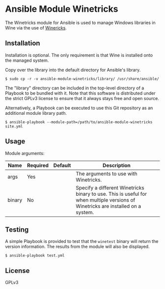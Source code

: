# Ansible Module Winetricks

The Winetricks module for Ansible is used to manage Windows libraries in Wine via the use of [Winericks](https://wiki.winehq.org/Winetricks).


## Installation

Installation is optional. The only requirement is that Wine is installed onto the managed system.

Copy over the library into the default directory for Ansible's library.

```
$ sudo cp -r -v ansible-module-winetricks/library/ /usr/share/ansible/
```

The "library" directory can be included in the top-level directory of a Playbook to be bundled with it. Note that this software is distributed under the strict GPLv3 license to ensure that it always stays free and open source.

Alternatively, a Playbook can be executed to use this Git repository as an additional module library path.

```
$ ansible-playbook --module-path=/path/to/ansible-module-winetricks site.yml
```


## Usage

Module arguments:

| Name | Required | Default | Description
| --- | --- | --- | --- |
| args | Yes | | The arguments to use with Winetricks. |
| binary | No | | Specify a different Winetricks binary to use. This is useful for when multiple versions of Winetricks are installed on a system. |


## Testing

A simple Playbook is provided to test that the `winetest` binary will return the version information. The results from the module will also be displayed.

```
$ ansible-playbook test.yml
```


## License

GPLv3
